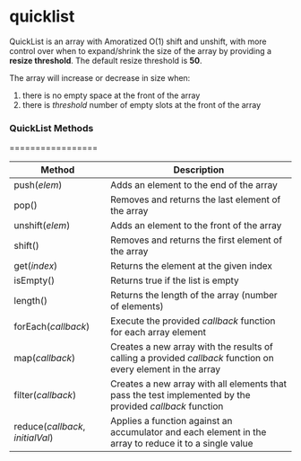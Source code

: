 # quicklist

QuickList is an array with Amoratized O(1) shift and unshift, with more control over when to expand/shrink the size of the array by providing a **resize threshold**. The default resize threshold is **50**.

The array will increase or decrease in size when:

1. there is no empty space at the front of the array
2. there is *threshold* number of empty slots at the front of the array


### QuickList Methods
=================

| Method | Description |
| ------- | ------------ |
| push(*elem*) | Adds an element to the end of the array |
| pop()  | Removes and returns the last element of the array |
| unshift(*elem*) | Adds an element to the front of the array |
| shift() | Removes and returns the first element of the array |
| get(*index*) | Returns the element at the given index |
| isEmpty() | Returns true if the list is empty |
| length() | Returns the length of the array (number of elements) |
| forEach(*callback*) | Execute the provided *callback* function for each array element |
| map(*callback*) | Creates a new array with the results of calling a provided *callback* function on every element in the array |
| filter(*callback*) | Creates a new array with all elements that pass the test implemented by the provided *callback* function |
| reduce(*callback*, *initialVal*) | Applies a function against an accumulator and each element in the array to reduce it to a single value |